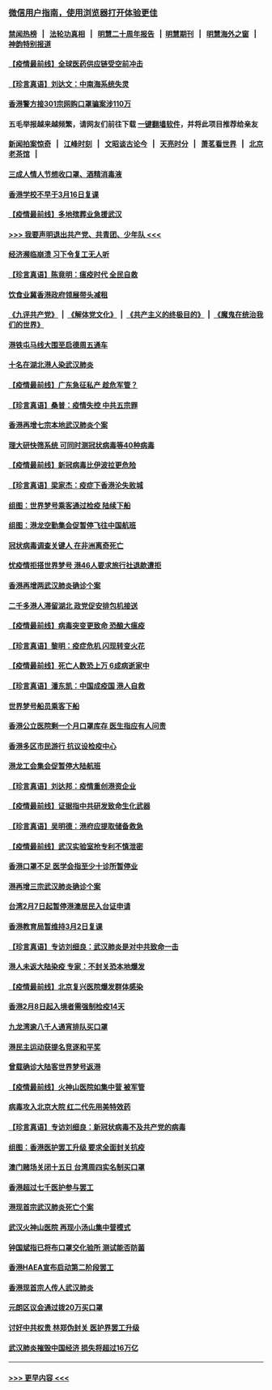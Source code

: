 ### [微信用户指南，使用浏览器打开体验更佳](https://github.com/gfw-breaker/banned-news1/blob/master/indexes/wechat-guide.md?t=0)
#### [禁闻热榜](热点新闻.md?t=0)  &nbsp;&nbsp;|&nbsp;&nbsp; [法轮功真相](https://github.com/gfw-breaker/truth/blob/master/README.md?t=0) &nbsp;&nbsp;|&nbsp;&nbsp; [明慧二十周年报告](https://github.com/gfw-breaker/mh-reports/blob/master/README.md?t=0) &nbsp;&nbsp;|&nbsp;&nbsp;[明慧期刊](https://github.com/gfw-breaker/mh-qikan) &nbsp;&nbsp;|&nbsp;&nbsp; [明慧海外之窗](https://github.com/gfw-breaker/mh-news/blob/master/README.md?t=0) &nbsp;&nbsp;|&nbsp;&nbsp; [神韵特别报道](https://github.com/gfw-breaker/mh-news/blob/master/shenyun.md?t=0)
#### [【疫情最前线】全球医药供应链受空前冲击](../pages/nsc415/n11869614.md?t=02151411) 
#### [【珍言真语】刘达文：中南海系统失灵](../pages/nsc415/n11869465.md?t=02151411) 
#### [香港警方接301宗网购口罩骗案涉110万](../pages/nsc415/n11867572.md?t=02151411) 
#### 五毛举报越来越频繁，请网友们前往下载 [一键翻墙软件](https://github.com/gfw-breaker/ssr-accounts)，并将此项目推荐给亲友
#### [新闻拍案惊奇](https://github.com/gfw-breaker/banned-news1/blob/master/pages/link4.md) &nbsp;&nbsp;|&nbsp;&nbsp; [江峰时刻](https://github.com/gfw-breaker/banned-news1/blob/master/pages/link4.md) &nbsp;&nbsp;|&nbsp;&nbsp; [文昭谈古论今](https://github.com/gfw-breaker/banned-news1/blob/master/pages/link4.md) &nbsp;&nbsp;|&nbsp;&nbsp; [天亮时分](https://github.com/gfw-breaker/banned-news1/blob/master/pages/link4.md) &nbsp;&nbsp;|&nbsp;&nbsp; [萧茗看世界](https://github.com/gfw-breaker/banned-news1/blob/master/pages/link4.md) &nbsp;&nbsp;|&nbsp;&nbsp; [北京老茶馆](https://github.com/gfw-breaker/banned-news1/blob/master/pages/link4.md) &nbsp;&nbsp;|&nbsp;&nbsp; 
#### [三成人情人节想收口罩、酒精消毒液](../pages/nsc415/n11867523.md?t=02151411) 
#### [香港学校不早于3月16日复课](../pages/nsc415/n11867498.md?t=02151411) 
#### [【疫情最前线】多地殡葬业急援武汉](../pages/nsc415/n11866914.md?t=02151411) 
#### [>>> 我要声明退出共产党、共青团、少年队 <<<](https://github.com/begood0513/goodnews/blob/master/quit/letter.md) 
#### [经济濒临崩溃 习下令复工无人听](../pages/nsc415/n11867269.md?t=02151411) 
#### [【珍言真语】陈竟明：瘟疫时代 全民自救](../pages/nsc415/n11866765.md?t=02151411) 
#### [饮食业冀香港政府领展带头减租](../pages/nsc415/n11864876.md?t=02151411) 
#### [《九评共产党》](https://github.com/begood0513/9ping.md/blob/master/README.md) &nbsp;|&nbsp; [《解体党文化》](../../../../jtdwh.md/blob/master/README.md)  &nbsp;|&nbsp; [《共产主义的终极目的》](../../../../gczydzjmd.md/blob/master/README.md) &nbsp;|&nbsp; [《魔鬼在统治我们的世界》](../../../../mgztzwmdsj.md/blob/master/README.md) 
#### [港铁屯马线大围至启德周五通车](../pages/nsc415/n11864842.md?t=02151411) 
#### [十名在湖北港人染武汉肺炎](../pages/nsc415/n11864807.md?t=02151411) 
#### [【疫情最前线】广东急征私产 趁危军管？](../pages/nsc415/n11864205.md?t=02151411) 
#### [【珍言真语】桑普：疫情失控 中共五宗罪](../pages/nsc415/n11864157.md?t=02151411) 
#### [香港再增七宗本地武汉肺炎个案](../pages/nsc415/n11862405.md?t=02151411) 
#### [理大研快筛系统 可同时测冠状病毒等40种病毒](../pages/nsc415/n11862376.md?t=02151411) 
#### [【疫情最前线】新冠病毒比伊波拉更危险](../pages/nsc415/n11862199.md?t=02151411) 
#### [【珍言真语】梁家杰：疫症下香港沦失败城](../pages/nsc415/n11861588.md?t=02151411) 
#### [组图：世界梦号乘客通过检疫 陆续下船](../pages/nsc415/n11858302.md?t=02151411) 
#### [组图：港龙空勤集会促暂停飞往中国航班](../pages/nsc415/n11858190.md?t=02151411) 
#### [冠状病毒调查关键人 在非洲离奇死亡](../pages/nsc415/n11859798.md?t=02151411) 
#### [忧疫情拒搭世界梦号 港46人要求旅行社退款遭拒](../pages/nsc415/n11859849.md?t=02151411) 
#### [香港再增两武汉肺炎确诊个案](../pages/nsc415/n11859833.md?t=02151411) 
#### [二千多港人滞留湖北 政党促安排包机接送](../pages/nsc415/n11859831.md?t=02151411) 
#### [【疫情最前线】病毒突变更致命 恐酿大瘟疫](../pages/nsc415/n11859604.md?t=02151411) 
#### [【珍言真语】黎明：疫症危机 闪现转变火花](../pages/nsc415/n11859199.md?t=02151411) 
#### [【疫情最前线】死亡人数恐上万 6成病逝家中](../pages/nsc415/n11856687.md?t=02151411) 
#### [【珍言真语】潘东凯：中国成疫国 港人自救](../pages/nsc415/n11856962.md?t=02151411) 
#### [世界梦号船员乘客下船](../pages/nsc415/n11856883.md?t=02151411) 
#### [香港公立医院剩一个月口罩库存 医生指应有人问责](../pages/nsc415/n11856875.md?t=02151411) 
#### [香港多区市民游行 抗议设检疫中心](../pages/nsc415/n11856866.md?t=02151411) 
#### [港龙工会集会促暂停大陆航班](../pages/nsc415/n11856840.md?t=02151411) 
#### [【珍言真语】刘达邦：疫情重创港资企业](../pages/nsc415/n11854274.md?t=02151411) 
#### [【疫情最前线】证据指中共研发致命生化武器](../pages/nsc415/n11853087.md?t=02151411) 
#### [【珍言真语】吴明德：港府应提取储备救急](../pages/nsc415/n11852734.md?t=02151411) 
#### [【疫情最前线】武汉实验室抢专利不慎泄密](../pages/nsc415/n11850310.md?t=02151411) 
#### [香港口罩不足 医学会指至少十诊所暂停业](../pages/nsc415/n11850301.md?t=02151411) 
#### [港再增三宗武汉肺炎确诊个案](../pages/nsc415/n11850328.md?t=02151411) 
#### [台湾2月7日起暂停港澳居民入台证申请](../pages/nsc415/n11850304.md?t=02151411) 
#### [香港教育局暂维持3月2日复课](../pages/nsc415/n11850260.md?t=02151411) 
#### [【珍言真语】专访刘细良：武汉肺炎是对中共致命一击](../pages/nsc415/n11849934.md?t=02151411) 
#### [港人未返大陆染疫 专家：不封关恐本地爆发](../pages/nsc415/n11848021.md?t=02151411) 
#### [【疫情最前线】北京复兴医院爆发群体感染](../pages/nsc415/n11847626.md?t=02151411) 
#### [香港2月8日起入境者需强制检疫14天](../pages/nsc415/n11847658.md?t=02151411) 
#### [九龙湾逾八千人通宵排队买口罩](../pages/nsc415/n11847647.md?t=02151411) 
#### [港民主运动获提名竞逐和平奖](../pages/nsc415/n11847633.md?t=02151411) 
#### [曾载确诊大陆客世界梦号返港](../pages/nsc415/n11847608.md?t=02151411) 
#### [【疫情最前线】火神山医院如集中营 被军管](../pages/nsc415/n11847524.md?t=02151411) 
#### [病毒攻入北京大院 红二代先用美特效药](../pages/nsc415/n11847427.md?t=02151411) 
#### [【珍言真语】专访刘细良：新冠状病毒不及共产党的病毒](../pages/nsc415/n11847164.md?t=02151411) 
#### [组图：香港医护罢工升级 要求全面封关抗疫](../pages/nsc415/n11844107.md?t=02151411) 
#### [澳门赌场关闭十五日 台湾周四实名制买口罩](../pages/nsc415/n11845083.md?t=02151411) 
#### [香港超过七千医护参与罢工](../pages/nsc415/n11845051.md?t=02151411) 
#### [港现首宗武汉肺炎死亡个案](../pages/nsc415/n11844998.md?t=02151411) 
#### [武汉火神山医院 再现小汤山集中营模式](../pages/nsc415/n11844763.md?t=02151411) 
#### [钟国斌指已将布口罩交化验所 测试能否防菌](../pages/nsc415/n11842783.md?t=02151411) 
#### [香港HAEA宣布启动第二阶段罢工](../pages/nsc415/n11842723.md?t=02151411) 
#### [香港现首宗人传人武汉肺炎](../pages/nsc415/n11842766.md?t=02151411) 
#### [元朗区议会通过拨20万买口罩](../pages/nsc415/n11842754.md?t=02151411) 
#### [讨好中共权贵 林郑伪封关 医护界罢工升级](../pages/nsc415/n11842359.md?t=02151411) 
#### [武汉肺炎摧毁中国经济 损失将超过16万亿](../pages/nsc415/n11839723.md?t=02151411) 

----
#### [ >>> 更早内容 <<< ](../indexes/nsc415-earlier.md)
